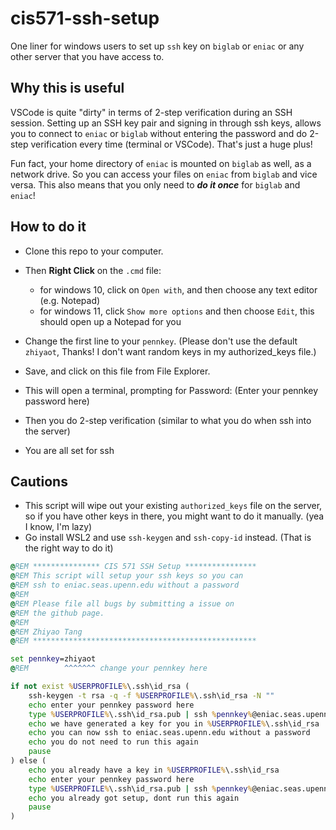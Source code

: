 # cis571-ssh-setup

One liner for windows users to set up `ssh` key on `biglab` or `eniac` or any other server that you have access to.

## Why this is useful

VSCode is quite "dirty" in terms of 2-step verification during an SSH session.
Setting up an SSH key pair and signing in through ssh keys, allows you to connect to `eniac` or `biglab` without entering the password and do 2-step verification every time (terminal or VSCode).
That's just a huge plus!

Fun fact, your home directory of `eniac` is mounted on `biglab` as well, as a network drive.
So you can access your files on `eniac` from `biglab` and vice versa.
This also means that you only need to ___do it once___ for `biglab` and `eniac`!

## How to do it

- Clone this repo to your computer.

- Then __Right Click__ on the `.cmd` file:

  - for windows 10, click on `Open with`, and then choose any text editor (e.g. Notepad)
  - for windows 11, click `Show more options` and then choose `Edit`, this should open up a Notepad for you
- Change the first line to your `pennkey`. (Please don't use the default `zhiyaot`, Thanks! I don't want random keys in my authorized_keys file.)
- Save, and click on this file from File Explorer.
- This will open a terminal, prompting for Password: (Enter your pennkey password here)
- Then you do 2-step verification (similar to what you do when ssh into the server)
- You are all set for ssh

## Cautions

- This script will wipe out your existing `authorized_keys` file on the server, so if you have other keys in there, you might want to do it manually. (yea I know, I'm lazy)
- Go install WSL2 and use `ssh-keygen` and `ssh-copy-id` instead. (That is the right way to do it)

```cmd
@REM *************** CIS 571 SSH Setup ****************
@REM This script will setup your ssh keys so you can
@REM ssh to eniac.seas.upenn.edu without a password
@REM 
@REM Please file all bugs by submitting a issue on
@REM the github page.
@REM 
@REM Zhiyao Tang 
@REM **************************************************

set pennkey=zhiyaot
@REM        ^^^^^^^ change your pennkey here

if not exist %USERPROFILE%\.ssh\id_rsa (
    ssh-keygen -t rsa -q -f %USERPROFILE%\.ssh\id_rsa -N ""
    echo enter your pennkey password here
    type %USERPROFILE%\.ssh\id_rsa.pub | ssh %pennkey%@eniac.seas.upenn.edu "cat >> ~/.ssh/authorized_keys"
    echo we have generated a key for you in %USERPROFILE%\.ssh\id_rsa
    echo you can now ssh to eniac.seas.upenn.edu without a password
    echo you do not need to run this again
    pause
) else (
    echo you already have a key in %USERPROFILE%\.ssh\id_rsa
    echo enter your pennkey password here
    type %USERPROFILE%\.ssh\id_rsa.pub | ssh %pennkey%@eniac.seas.upenn.edu "cat >> ~/.ssh/authorized_keys"
    echo you already got setup, dont run this again
    pause
)
```
